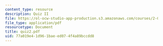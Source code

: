 ```yaml
---
content_type: resource
description: Quiz II
file: https://ol-ocw-studio-app-production.s3.amazonaws.com/courses/2-003j-dynamics-and-vibration-13-013j-fall-2002/77a019e41d961baeed074f4a89bccdd8_quiz2.pdf
file_type: application/pdf
resourcetype: Document
title: quiz2.pdf
uid: 77a019e4-1d96-1bae-ed07-4f4a89bccdd8
---
```

